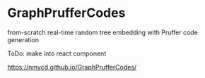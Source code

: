 # GraphPrufferCodes

from-scratch real-time random tree embedding with Pruffer code generation

ToDo: make into react component

https://nmycd.github.io/GraphPrufferCodes/
